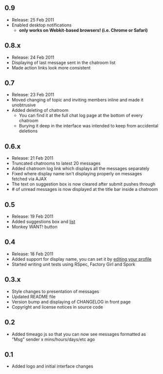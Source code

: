 ## 0.9
  * Release: 25 Feb 2011
  * Enabled desktop notifications
    * **only works on Webkit-based browsers! (i.e. Chrome or Safari)**

## 0.8.x
  * Release: 24 Feb 2011
  * Displaying of last message sent in the chatroom list
  * Made action links look more consistent

## 0.7
  * Release: 23 Feb 2011
  * Moved changing of topic and inviting members inline and made it unobtrusive
  * Added deleting of chatroom
    * You can find it at the full chat log page at the bottom of every chatroom
    * Burying it deep in the interface was intended to keep from accidental deletions

## 0.6.x
  * Release: 21 Feb 2011
  * Truncated chatrooms to latest 20 messages
  * Added chatroom log link which displays all the messages separately
  * Fixed where display name isn't displaying properly on messages fetched via AJAX
  * The text on suggestion box is now cleared after submit pushes through
  * \# of unread messages is now displayed at the title bar inside a chatroom

## 0.5
  * Release: 19 Feb 2011
  * Added suggestions box and [list](/suggestions)
  * Monkey WANT! button

## 0.4
  * Release: 18 Feb 2011
  * Added support for display name, you can set it by [editing your profile](/users/edit)
  * Started writing unit tests using RSpec, Factory Girl and Spork

## 0.3.x
  * Style changes to presentation of messages
  * Updated README file
  * Version bump and displaying of CHANGELOG in front page
  * Copyright and license notices in source code

## 0.2
  * Added timeago js so that you can now see messages formatted as
    "Msg" sender x mins/hours/days/etc ago

## 0.1
  * Added logo and initial interface changes

